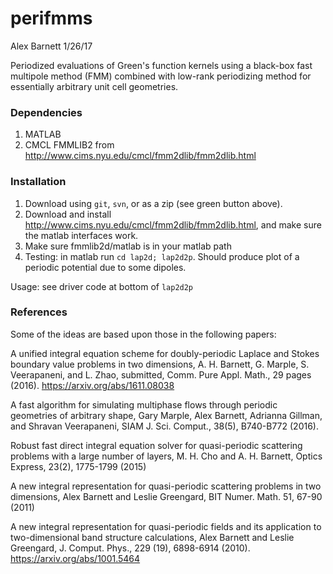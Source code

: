 # perifmms

Alex Barnett   1/26/17

Periodized evaluations of Green's function kernels using a black-box fast multipole method (FMM) combined with low-rank periodizing method for essentially arbitrary unit cell geometries.

### Dependencies

1. MATLAB
1. CMCL FMMLIB2 from http://www.cims.nyu.edu/cmcl/fmm2dlib/fmm2dlib.html

### Installation

1. Download using `git`, `svn`, or as a zip (see green button above).
1. Download and install http://www.cims.nyu.edu/cmcl/fmm2dlib/fmm2dlib.html, and make sure the matlab interfaces work.
1. Make sure fmmlib2d/matlab is in your matlab path
1. Testing: in matlab run `cd lap2d; lap2d2p`. Should produce plot of a periodic potential due to some dipoles.

Usage: see driver code at bottom of `lap2d2p`

### References

Some of the ideas are based upon those in the following papers:

A unified integral equation scheme for doubly-periodic Laplace and Stokes boundary value problems in two dimensions, A. H. Barnett, G. Marple, S. Veerapaneni, and L. Zhao, submitted, Comm. Pure Appl. Math., 29 pages (2016). https://arxiv.org/abs/1611.08038

A fast algorithm for simulating multiphase flows through periodic geometries of arbitrary shape, Gary Marple, Alex Barnett, Adrianna Gillman, and Shravan Veerapaneni, SIAM J. Sci. Comput., 38(5), B740-B772 (2016).

Robust fast direct integral equation solver for quasi-periodic scattering problems with a large number of layers, M. H. Cho and A. H. Barnett, Optics Express, 23(2), 1775-1799 (2015)

A new integral representation for quasi-periodic scattering problems in two dimensions, Alex Barnett and Leslie Greengard, BIT Numer. Math. 51, 67-90 (2011)

A new integral representation for quasi-periodic fields and its application to two-dimensional band structure calculations, Alex Barnett and Leslie Greengard, J. Comput. Phys., 229 (19), 6898-6914 (2010). https://arxiv.org/abs/1001.5464

